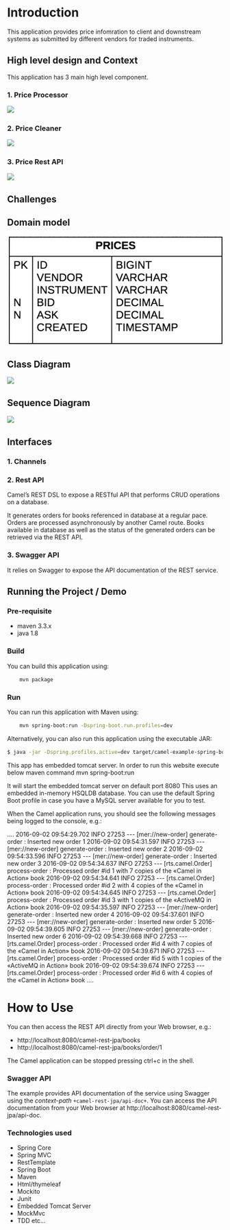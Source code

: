 # Introduction
This application provides price infomration to client and downstream systems as 
submitted by different vendors for traded instruments.

## High level design and Context
This application has 3 main high level component.

### 1. Price Processor

![](docs/PriceProcessor.png)

### 2. Price Cleaner

![](docs/PriceCleaner.png)

### 3. Price Rest API

![](docs/PriceRestAPI.png)

## Challenges

## Domain model

![](docs/PriceDataModel.png)

## Class Diagram

![](docs/PriceClassDiagram.png)

## Sequence Diagram

![](docs/PriceSequenceDiagram.png)

## Interfaces

### 1. Channels

### 2. Rest API

Camel’s REST DSL to expose a RESTful API that performs CRUD operations
on a database.

It generates orders for books referenced in database at a regular pace.
Orders are processed asynchronously by another Camel route. Books
available in database as well as the status of the generated orders can
be retrieved via the REST API.
### 3. Swagger API

It relies on Swagger to expose the API documentation of the REST
service.

## Running the Project / Demo

### Pre-requisite

* maven 3.3.x
* java 1.8

### Build

You can build this application using:

```bash
    mvn package
```

### Run

You can run this application with Maven using:

```bash
    mvn spring-boot:run -Dspring-boot.run.profiles=dev
```

Alternatively, you can also run this application using the executable JAR:

```bash
$ java -jar -Dspring.profiles.active=dev target/camel-example-spring-boot-rest-jpa-${project.version}.jar
```
This app has embedded tomcat server. In order to run this website execute below maven command
mvn spring-boot:run

It will start the embedded tomcat server on default port 8080
This uses an embedded in-memory HSQLDB database. You can use the default
Spring Boot profile in case you have a MySQL server available for you to
test.

When the Camel application runs, you should see the following messages
being logged to the console, e.g.:

....
2016-09-02 09:54:29.702  INFO 27253 --- [mer://new-order] generate-order : Inserted new order 1
2016-09-02 09:54:31.597  INFO 27253 --- [mer://new-order] generate-order : Inserted new order 2
2016-09-02 09:54:33.596  INFO 27253 --- [mer://new-order] generate-order : Inserted new order 3
2016-09-02 09:54:34.637  INFO 27253 --- [rts.camel.Order] process-order  : Processed order #id 1 with 7 copies of the «Camel in Action» book
2016-09-02 09:54:34.641  INFO 27253 --- [rts.camel.Order] process-order  : Processed order #id 2 with 4 copies of the «Camel in Action» book
2016-09-02 09:54:34.645  INFO 27253 --- [rts.camel.Order] process-order  : Processed order #id 3 with 1 copies of the «ActiveMQ in Action» book
2016-09-02 09:54:35.597  INFO 27253 --- [mer://new-order] generate-order : Inserted new order 4
2016-09-02 09:54:37.601  INFO 27253 --- [mer://new-order] generate-order : Inserted new order 5
2016-09-02 09:54:39.605  INFO 27253 --- [mer://new-order] generate-order : Inserted new order 6
2016-09-02 09:54:39.668  INFO 27253 --- [rts.camel.Order] process-order  : Processed order #id 4 with 7 copies of the «Camel in Action» book
2016-09-02 09:54:39.671  INFO 27253 --- [rts.camel.Order] process-order  : Processed order #id 5 with 1 copies of the «ActiveMQ in Action» book
2016-09-02 09:54:39.674  INFO 27253 --- [rts.camel.Order] process-order  : Processed order #id 6 with 4 copies of the «Camel in Action» book
....

# How to Use
You can then access the REST API directly from your Web browser, e.g.:

* http://localhost:8080/camel-rest-jpa/books
* http://localhost:8080/camel-rest-jpa/books/order/1

The Camel application can be stopped pressing ctrl+c in the shell.

### Swagger API

The example provides API documentation of the service using Swagger
using the _context-path_ `+camel-rest-jpa/api-doc+`. You can access the
API documentation from your Web browser at
http://localhost:8080/camel-rest-jpa/api-doc.


### Technologies used
- Spring Core
- Spring MVC
- RestTemplate
- Spring Boot
- Maven
- Html/thymeleaf
- Mockito
- Junit
- Embedded Tomcat Server
- MockMvc
- TDD etc...
